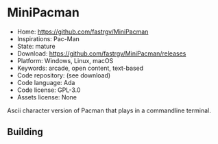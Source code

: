 # MiniPacman

- Home: https://github.com/fastrgv/MiniPacman
- Inspirations: Pac-Man
- State: mature
- Download: https://github.com/fastrgv/MiniPacman/releases
- Platform: Windows, Linux, macOS
- Keywords: arcade, open content, text-based
- Code repository: (see download)
- Code language: Ada
- Code license: GPL-3.0
- Assets license: None

Ascii character version of Pacman that plays in a commandline terminal.

## Building
